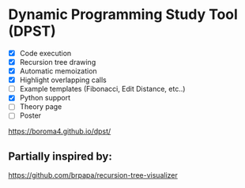 # Dynamic Programming Study Tool (DPST)

- [x] Code execution
- [x] Recursion tree drawing
- [x] Automatic memoization
- [x] Highlight overlapping calls
- [ ] Example templates (Fibonacci, Edit Distance, etc..)
- [x] Python support
- [ ] Theory page
- [ ] Poster

https://boroma4.github.io/dpst/

## Partially inspired by:
https://github.com/brpapa/recursion-tree-visualizer

